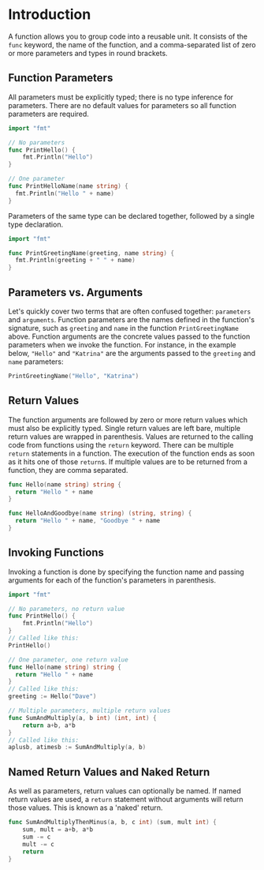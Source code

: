 # Introduction

A function allows you to group code into a reusable unit.
It consists of the `func` keyword, the name of the function, and a comma-separated list of zero or more parameters and types in round brackets.

## Function Parameters

All parameters must be explicitly typed; there is no type inference for parameters.
There are no default values for parameters so all function parameters are required.

```go
import "fmt"

// No parameters
func PrintHello() {
    fmt.Println("Hello")
}

// One parameter
func PrintHelloName(name string) {
  fmt.Println("Hello " + name)
}
```

Parameters of the same type can be declared together, followed by a single type declaration.

```go
import "fmt"

func PrintGreetingName(greeting, name string) {
  fmt.Println(greeting + " " + name)
}
```

## Parameters vs. Arguments

Let's quickly cover two terms that are often confused together: `parameters` and `arguments`. 
Function parameters are the names defined in the function's signature, such as `greeting` and `name` in the function `PrintGreetingName` above.
Function arguments are the concrete values passed to the function parameters when we invoke the function.
For instance, in the example below, `"Hello"` and `"Katrina"` are the arguments passed to the `greeting` and `name` parameters:

```go
PrintGreetingName("Hello", "Katrina")
```

## Return Values

The function arguments are followed by zero or more return values which must also be explicitly typed.
Single return values are left bare, multiple return values are wrapped in parenthesis.
Values are returned to the calling code from functions using the `return` keyword.
There can be multiple `return` statements in a function.
The execution of the function ends as soon as it hits one of those `return`s.
If multiple values are to be returned from a function, they are comma separated.

```go
func Hello(name string) string {
  return "Hello " + name
}

func HelloAndGoodbye(name string) (string, string) {
  return "Hello " + name, "Goodbye " + name
}
```

## Invoking Functions

Invoking a function is done by specifying the function name and passing arguments for each of the function's parameters in parenthesis.

```go
import "fmt"

// No parameters, no return value
func PrintHello() {
    fmt.Println("Hello")
}
// Called like this:
PrintHello()

// One parameter, one return value
func Hello(name string) string {
  return "Hello " + name
}
// Called like this:
greeting := Hello("Dave")

// Multiple parameters, multiple return values
func SumAndMultiply(a, b int) (int, int) {
    return a+b, a*b
}
// Called like this:
aplusb, atimesb := SumAndMultiply(a, b)
```

## Named Return Values and Naked Return

As well as parameters, return values can optionally be named.
If named return values are used, a `return` statement without arguments will return those values.
This is known as a 'naked' return.

```go
func SumAndMultiplyThenMinus(a, b, c int) (sum, mult int) {
    sum, mult = a+b, a*b
    sum -= c
    mult -= c
    return
}
```


